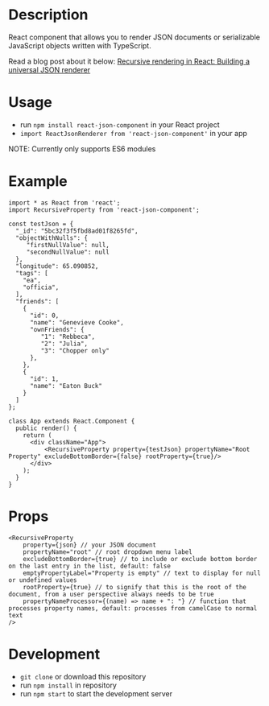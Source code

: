 # Description

React component that allows you to render JSON documents or serializable JavaScript objects written with TypeScript.

Read a blog post about it below:
[Recursive rendering in React: Building a universal JSON renderer](https://dev.to/baso53/recursive-rendering-in-react-building-a-universal-json-renderer-f59)

# Usage
- run `npm install react-json-component` in your React project
- `import ReactJsonRenderer from 'react-json-component'` in your app

NOTE: Currently only supports ES6 modules

# Example
```tsx
import * as React from 'react';
import RecursiveProperty from 'react-json-component';

const testJson = {
  "_id": "5bc32f3f5fbd8ad01f8265fd",
  "objectWithNulls": {
     "firstNullValue": null,
     "secondNullValue": null     
  },
  "longitude": 65.090852,
  "tags": [
    "ea",
    "officia",
  ],
  "friends": [
    {
      "id": 0,
      "name": "Genevieve Cooke",
      "ownFriends": {
         "1": "Rebbeca",
         "2": "Julia",
         "3": "Chopper only"
      },
    },
    {
      "id": 1,
      "name": "Eaton Buck"
    }
  ]
};

class App extends React.Component {
  public render() {
    return (
      <div className="App">
          <RecursiveProperty property={testJson} propertyName="Root Property" excludeBottomBorder={false} rootProperty={true}/>
      </div>
    );
  }
}
```

# Props
```tsx
<RecursiveProperty
    property={json} // your JSON document
    propertyName="root" // root dropdown menu label
    excludeBottomBorder={true} // to include or exclude bottom border on the last entry in the list, default: false
    emptyPropertyLabel="Property is empty" // text to display for null or undefined values
    rootProperty={true} // to signify that this is the root of the document, from a user perspective always needs to be true
    propertyNameProcessor={(name) => name + ": "} // function that processes property names, default: processes from camelCase to normal text
/>
```



# Development
- `git clone` or download this repository
- run `npm install` in repository
- run `npm start` to start the development server
